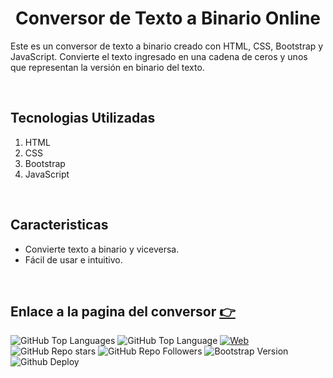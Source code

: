 <h1 align="center">Conversor de Texto a Binario Online</h1>

Este es un conversor de texto a binario creado con HTML, CSS, Bootstrap y JavaScript. Convierte el texto ingresado en una cadena de ceros y unos que representan la versión en binario del texto.

<br>

## Tecnologias Utilizadas
1. HTML
2. CSS
3. Bootstrap
4. JavaScript

<br>

## Caracteristicas
* Convierte texto a binario y viceversa.
* Fácil de usar e intuitivo.

<br>

## Enlace a la pagina del conversor [👉](https://ycanas.github.io/ttbinary/)

![GitHub Top Languages](https://img.shields.io/github/languages/count/ycanas/ttbinary?style=for-the-badge&labelColor=101010&color=e50000)
![GitHub Top Language](https://img.shields.io/github/languages/top/ycanas/ttbinary?color=f6e300&style=for-the-badge&labelColor=101010)
[![Web](https://img.shields.io/badge/GitHub-ycanas-14a1f0?style=for-the-badge&logo=github&logoColor=white&labelColor=101010&color=009000)](https://github.com/ycanas)
![GitHub Repo stars](https://img.shields.io/github/stars/ycanas/ttbinary?color=004ef6&style=for-the-badge&labelColor=101010)
![GitHub Repo Followers](https://img.shields.io/github/followers/ycanas?style=for-the-badge&labelColor=101010&color=ecda00&logo=github)
![Bootstrap Version](https://img.shields.io/badge/Bootstrap-4.6.2-7900a9?style=for-the-badge&labelColor=101010&logo=bootstrap&logoColor=ffffff)
![Github Deploy](https://img.shields.io/github/deployments/ycanas/ttbinary/github-pages?style=for-the-badge&labelColor=101010)

